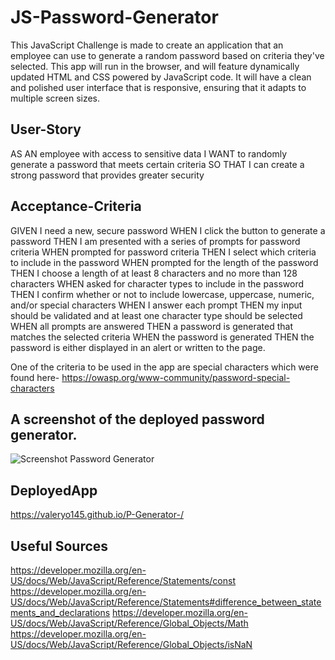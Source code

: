 # JS-Password-Generator

This JavaScript Challenge is made to create an application that an employee can use to generate a random password based on criteria they've selected. 
This app will run in the browser, and will feature dynamically updated HTML and CSS powered by JavaScript code. It will have a clean and polished user interface that is responsive, ensuring that it adapts to multiple screen sizes.

## User-Story

AS AN employee with access to sensitive data
I WANT to randomly generate a password that meets certain criteria
SO THAT I can create a strong password that provides greater security

## Acceptance-Criteria

GIVEN I need a new, secure password
WHEN I click the button to generate a password
THEN I am presented with a series of prompts for password criteria
WHEN prompted for password criteria
THEN I select which criteria to include in the password
WHEN prompted for the length of the password
THEN I choose a length of at least 8 characters and no more than 128 characters
WHEN asked for character types to include in the password
THEN I confirm whether or not to include lowercase, uppercase, numeric, and/or special characters
WHEN I answer each prompt
THEN my input should be validated and at least one character type should be selected
WHEN all prompts are answered
THEN a password is generated that matches the selected criteria
WHEN the password is generated
THEN the password is either displayed in an alert or written to the page.

One of the criteria to be used in the app are special characters which were found here- https://owasp.org/www-community/password-special-characters

## A screenshot of the deployed password generator.

![Screenshot Password Generator](https://user-images.githubusercontent.com/110436164/188050642-4788b519-687f-4813-bb46-f48e28bd7364.png)

## DeployedApp

https://valeryo145.github.io/P-Generator-/

## Useful Sources 
https://developer.mozilla.org/en-US/docs/Web/JavaScript/Reference/Statements/const
https://developer.mozilla.org/en-US/docs/Web/JavaScript/Reference/Statements#difference_between_statements_and_declarations
https://developer.mozilla.org/en-US/docs/Web/JavaScript/Reference/Global_Objects/Math
https://developer.mozilla.org/en-US/docs/Web/JavaScript/Reference/Global_Objects/isNaN